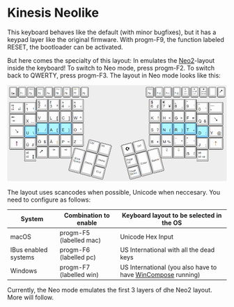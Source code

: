 # Kinesis Neolike

This keyboard behaves like the default (with minor bugfixes), but it has a keypad layer like the original firmware. With progm-F9, the function labeled RESET, the bootloader can be activated.

But here comes the specialty of this layout: In emulates the [Neo2](https://neo-layout.org/)-layout inside the keyboard! To switch to Neo mode, press progm-F2. To switch back to QWERTY, press progm-F3. The layout in Neo mode looks like this:

![layout](neolayout.png)

The layout uses scancodes when possible, Unicode when neccesary. You need to configure as follows:

System | Combination to enable | Keyboard layout to be selected in the OS
--- | --- | ---
macOS | progm-F5 (labelled mac) | Unicode Hex Input
IBus enabled systems | progm-F6 (labelled pc) | US International with all the dead keys
Windows | progm-F7 (labelled win) | US International (you also have to have [WinCompose](https://github.com/samhocevar/wincompose) running)

Currently, the Neo mode emulates the first 3 layers of dhe Neo2 layout. More will follow.